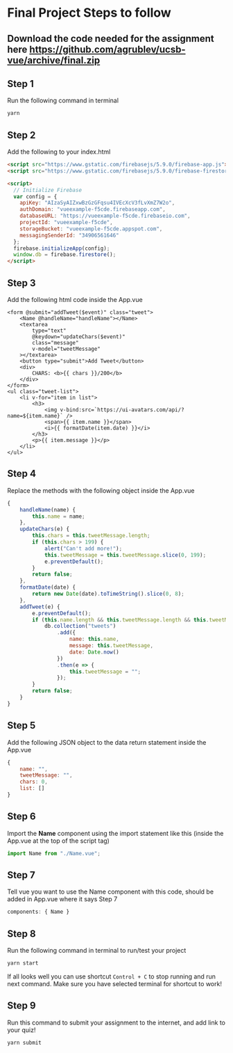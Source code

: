 # Final Project Steps to follow

## Download the code needed for the assignment here https://github.com/agrublev/ucsb-vue/archive/final.zip

## Step 1

Run the following command in terminal

```bash
yarn
```

## Step 2

Add the following to your index.html

```html
<script src="https://www.gstatic.com/firebasejs/5.9.0/firebase-app.js"></script>
<script src="https://www.gstatic.com/firebasejs/5.9.0/firebase-firestore.js"></script>

<script>
  // Initialize Firebase
  var config = {
    apiKey: "AIzaSyAIZxwBzGzGFqsu4IVEcXcV3fLvXmZ7W2o",
    authDomain: "vueexample-f5cde.firebaseapp.com",
    databaseURL: "https://vueexample-f5cde.firebaseio.com",
    projectId: "vueexample-f5cde",
    storageBucket: "vueexample-f5cde.appspot.com",
    messagingSenderId: "34906561646"
  };
  firebase.initializeApp(config);
  window.db = firebase.firestore();
</script>
```

## Step 3

Add the following html code inside the App.vue

```vue
<form @submit="addTweet($event)" class="tweet">
    <Name @handleName="handleName"></Name>
    <textarea
        type="text"
        @keydown="updateChars($event)"
        class="message"
        v-model="tweetMessage"
    ></textarea>
    <button type="submit">Add Tweet</button>
    <div>
        CHARS: <b>{{ chars }}/200</b>
    </div>
</form>
<ul class="tweet-list">
    <li v-for="item in list">
        <h3>
            <img v-bind:src=`https://ui-avatars.com/api/?name=${item.name}` />
            <span>{{ item.name }}</span>
            <i>{{ formatDate(item.date) }}</i>
        </h3>
        <p>{{ item.message }}</p>
    </li>
</ul>
```

## Step 4

Replace the methods with the following object inside the App.vue

```javascript
{
    handleName(name) {
        this.name = name;
    },
    updateChars(e) {
        this.chars = this.tweetMessage.length;
        if (this.chars > 199) {
            alert("Can't add more!");
            this.tweetMessage = this.tweetMessage.slice(0, 199);
            e.preventDefault();
        }
        return false;
    },
    formatDate(date) {
        return new Date(date).toTimeString().slice(0, 8);
    },
    addTweet(e) {
        e.preventDefault();
        if (this.name.length && this.tweetMessage.length && this.tweetMessage.length < 200) {
            db.collection("tweets")
                .add({
                    name: this.name,
                    message: this.tweetMessage,
                    date: Date.now()
                })
                .then(e => {
                    this.tweetMessage = "";
                });
        }
        return false;
    }
}
```

## Step 5

Add the following JSON object to the data return statement inside the App.vue

```javascript
{
    name: "",
    tweetMessage: "",
    chars: 0,
    list: []
}       
```

## Step 6

Import the **Name** component using the import statement like this (inside the App.vue at the top of the script tag)

```javascript
import Name from "./Name.vue";
```

## Step 7

Tell vue you want to use the Name component with this code, should be added in App.vue where it says Step 7

```javascript
components: { Name }
```

## Step 8

Run the following command in terminal to run/test your project

```bash
yarn start
```

If all looks well you can use shortcut `Control + C` to stop running and run next command. Make sure you have selected terminal for shortcut to work!

## Step 9

Run this command to submit your assignment to the internet, and add link to your quiz!

```bash
yarn submit
```
